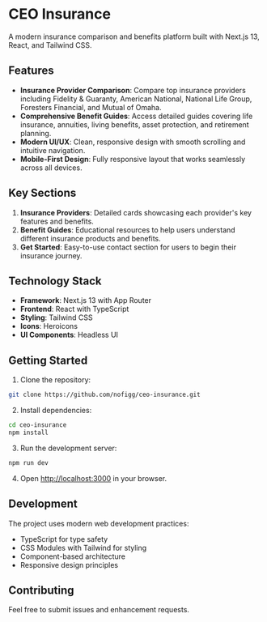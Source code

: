 # CEO Insurance

A modern insurance comparison and benefits platform built with Next.js 13, React, and Tailwind CSS.

## Features

- **Insurance Provider Comparison**: Compare top insurance providers including Fidelity & Guaranty, American National, National Life Group, Foresters Financial, and Mutual of Omaha.
- **Comprehensive Benefit Guides**: Access detailed guides covering life insurance, annuities, living benefits, asset protection, and retirement planning.
- **Modern UI/UX**: Clean, responsive design with smooth scrolling and intuitive navigation.
- **Mobile-First Design**: Fully responsive layout that works seamlessly across all devices.

## Key Sections

1. **Insurance Providers**: Detailed cards showcasing each provider's key features and benefits.
2. **Benefit Guides**: Educational resources to help users understand different insurance products and benefits.
3. **Get Started**: Easy-to-use contact section for users to begin their insurance journey.

## Technology Stack

- **Framework**: Next.js 13 with App Router
- **Frontend**: React with TypeScript
- **Styling**: Tailwind CSS
- **Icons**: Heroicons
- **UI Components**: Headless UI

## Getting Started

1. Clone the repository:
```bash
git clone https://github.com/nofigg/ceo-insurance.git
```

2. Install dependencies:
```bash
cd ceo-insurance
npm install
```

3. Run the development server:
```bash
npm run dev
```

4. Open [http://localhost:3000](http://localhost:3000) in your browser.

## Development

The project uses modern web development practices:
- TypeScript for type safety
- CSS Modules with Tailwind for styling
- Component-based architecture
- Responsive design principles

## Contributing

Feel free to submit issues and enhancement requests.